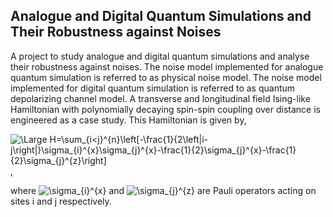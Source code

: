 ## Analogue and Digital Quantum Simulations and Their Robustness against Noises

A project to study analogue and digital quantum simulations and analyse their robustness against noises. The noise model implemented for analogue quantum simulation is referred to as physical noise model. The noise model implemented for digital quantum simulation is referred to as quantum depolarizing channel model. A transverse and longitudinal field Ising-like Hamiltonian with polynomially decaying spin-spin coupling over distance is engineered as a case study. This Hamiltonian is given by,

<img src="https://latex.codecogs.com/svg.latex?\Large&space;H=\sum_{i<j}^{n}\left[-\frac{1}{2\left|i-j\right|}\sigma_{i}^{x}\sigma_{j}^{x}-\frac{1}{2}\sigma_{j}^{x}-\frac{1}{2}\sigma_{j}^{z}\right]" title="\Large H=\sum_{i<j}^{n}\left[-\frac{1}{2\left|i-j\right|}\sigma_{i}^{x}\sigma_{j}^{x}-\frac{1}{2}\sigma_{j}^{x}-\frac{1}{2}\sigma_{j}^{z}\right]"/>,

where <img src="https://latex.codecogs.com/svg.latex?\Large&space;\sigma_{i}^{x}" title="\sigma_{i}^{x}"/> and <img src="https://latex.codecogs.com/svg.latex?\Large&space;\sigma_{j}^{z}" title="\sigma_{j}^{z}"/> are Pauli operators acting on sites i and j respectively.

